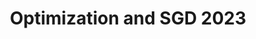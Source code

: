 ---
title: "Optimization and SGD 2023"
pdf: "/pdfs/slides/Optimization_and _SGD_2023.pdf"
layout: pdf
---